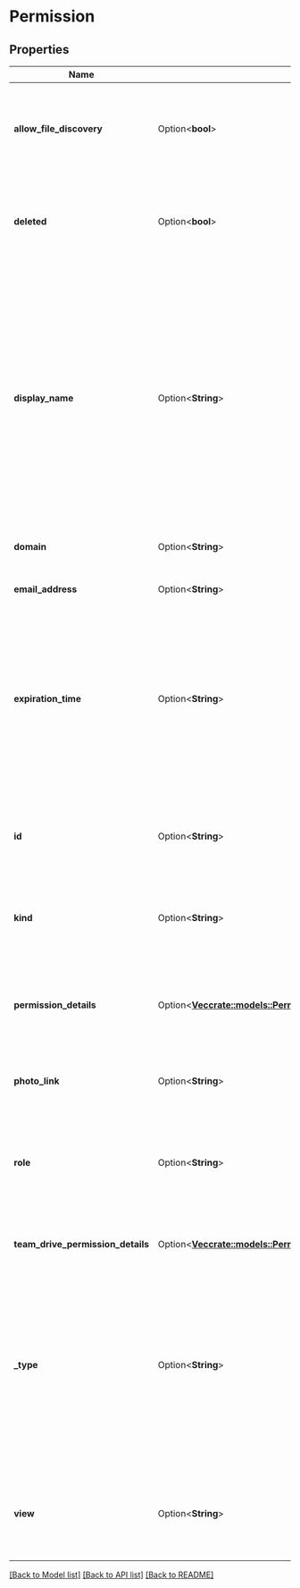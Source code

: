 # Permission

## Properties

Name | Type | Description | Notes
------------ | ------------- | ------------- | -------------
**allow_file_discovery** | Option<**bool**> | Whether the permission allows the file to be discovered through search. This is only applicable for permissions of type domain or anyone. | [optional]
**deleted** | Option<**bool**> | Whether the account associated with this permission has been deleted. This field only pertains to user and group permissions. | [optional]
**display_name** | Option<**String**> | The \"pretty\" name of the value of the permission. The following is a list of examples for each type of permission:   - user - User's full name, as defined for their Google account, such as \"Joe Smith.\"  - group - Name of the Google Group, such as \"The Company Administrators.\"  - domain - String domain name, such as \"thecompany.com.\"  - anyone - No displayName is present. | [optional]
**domain** | Option<**String**> | The domain to which this permission refers. | [optional]
**email_address** | Option<**String**> | The email address of the user or group to which this permission refers. | [optional]
**expiration_time** | Option<**String**> | The time at which this permission will expire (RFC 3339 date-time). Expiration times have the following restrictions:   - They can only be set on user and group permissions  - The time must be in the future  - The time cannot be more than a year in the future | [optional]
**id** | Option<**String**> | The ID of this permission. This is a unique identifier for the grantee, and is published in User resources as permissionId. IDs should be treated as opaque values. | [optional]
**kind** | Option<**String**> | Identifies what kind of resource this is. Value: the fixed string \"drive#permission\". | [optional][default to drive#permission]
**permission_details** | Option<[**Vec<crate::models::PermissionPermissionDetails>**](Permission_permissionDetails.md)> | Details of whether the permissions on this shared drive item are inherited or directly on this item. This is an output-only field which is present only for shared drive items. | [optional][readonly]
**photo_link** | Option<**String**> | A link to the user's profile photo, if available. | [optional]
**role** | Option<**String**> | The role granted by this permission. While new values may be supported in the future, the following are currently allowed:   - owner  - organizer  - fileOrganizer  - writer  - commenter  - reader | [optional]
**team_drive_permission_details** | Option<[**Vec<crate::models::PermissionTeamDrivePermissionDetails>**](Permission_teamDrivePermissionDetails.md)> | Deprecated - use permissionDetails instead. | [optional][readonly]
**_type** | Option<**String**> | The type of the grantee. Valid values are:   - user  - group  - domain  - anyone  When creating a permission, if type is user or group, you must provide an emailAddress for the user or group. When type is domain, you must provide a domain. There isn't extra information required for a anyone type. | [optional]
**view** | Option<**String**> | Indicates the view for this permission. Only populated for permissions that belong to a view. published is the only supported value. | [optional]

[[Back to Model list]](../README.md#documentation-for-models) [[Back to API list]](../README.md#documentation-for-api-endpoints) [[Back to README]](../README.md)


